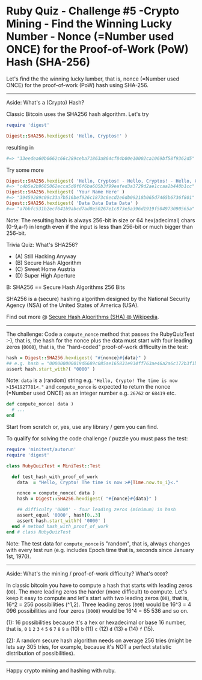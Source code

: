 # Ruby Quiz - Challenge #5 -Crypto Mining - Find the Winning Lucky Number - Nonce (=Number used ONCE) for the Proof-of-Work (PoW) Hash (SHA-256)


Let's find the the winning lucky lumber, that is, nonce (=Number used ONCE)
for the proof-of-work (PoW) hash using SHA-256.



---

Aside:  What's a (Crypto) Hash?

Classic Bitcoin uses the SHA256 hash algorithm. Let's try

```ruby
require 'digest'

Digest::SHA256.hexdigest( 'Hello, Cryptos!' )
```

resulting in

``` ruby
#=> "33eedea60b0662c66c289ceba71863a864cf84b00e10002ca1069bf58f9362d5"
```

Try some more

``` ruby
Digest::SHA256.hexdigest( 'Hello, Cryptos! - Hello, Cryptos! - Hello, Cryptos!' )
#=> "c4b5e2b9685062ecca5d0f6f6ba605b3f99eafed3a3729d2ae1ccaa2b440b1cc"
Digest::SHA256.hexdigest( 'Your Name Here' )
#=> "39459289c09c33a7b516bef926c1873c6ecd2e6db09218b065d7465b6736f801"
Digest::SHA256.hexdigest( 'Data Data Data Data' )
#=> "a7bbfc531b2ecf641b9abcd7ad8e50267e1c873e5a396d1919f504973090565a"
```

Note: The resulting hash is always 256-bit in size
or 64 hex(adecimal) chars (0-9,a-f) in length
even if the input is less than 256-bit or much bigger than 256-bit.


Trivia Quiz: What's SHA256?

- (A) Still Hacking Anyway
- (B) Secure Hash Algorithm
- (C) Sweet Home Austria
- (D) Super High Aperture

B: SHA256 == Secure Hash Algorithms 256 Bits

SHA256 is a (secure) hashing algorithm designed by the National Security Agency (NSA)
of the United States of America (USA).

Find out more @ [Secure Hash Algorithms (SHA) @ Wikipedia](https://en.wikipedia.org/wiki/Secure_Hash_Algorithms).

---



The challenge: Code a `compute_nonce` method that passes the RubyQuizTest :-), that is,
the hash for the nonce plus the data
must start with four leading zeros (`0000`), that is, the "hard-coded" proof-of-work difficulty in the test:


``` ruby
hash = Digest::SHA256.hexdigest( "#{nonce}#{data}" )
## e.g. hash = "000000000019d6689c085ae165831e934ff763ae46a2a6c172b3f1b60a8ce26f"
assert hash.start_with?( "0000" )
```

Note: `data` is a (random) string e.g. `"Hello, Crypto! The time is now >1541927781<."`
and `compute_nonce` is expected to return
the nonce (=Number used ONCE) as an integer number e.g. `26762` or `68419` etc.

``` ruby
def compute_nonce( data )
  # ...
end
```

Start from scratch or, yes, use any library / gem you can find.

To qualify for solving the code challenge / puzzle you must pass the test:

```ruby
require 'minitest/autorun'
require 'digest'

class RubyQuizTest < MiniTest::Test

  def test_hash_with_proof_of_work
    data  = "Hello, Crypto! The time is now >#{Time.now.to_i}<."

    nonce = compute_nonce( data )
    hash = Digest::SHA256.hexdigest( "#{nonce}#{data}" )

    ## difficulty '0000' - four leading zeros (minimum) in hash
    assert_equal '0000', hash[0..3]
    assert hash.start_with?( '0000' )
  end # method hash_with_proof_of_work
end # class RubyQuizTest
```


Note: The test data for `compute_nonce` is "random", that is,
always changes with every test run (e.g. includes
Epoch time that is, seconds since January 1st, 1970).


---
Aside: What's the mining / proof-of-work difficulty? What's `0000`?

In classic bitcoin you have to compute a hash
that starts with leading zeros (`00`). The more leading zeros the harder (more difficult) to compute. Let's keep it easy to compute and let's start with two leading zeros (`00`), that is, 16^2 = 256 possibilities (^1,2).
Three leading zeros (`000`) would be 16^3 = 4 096 possibilities
and four zeros (`0000`) would be 16^4 = 65 536 and so on.

(1): 16 possibilities because it's a hex or hexadecimal or base 16 number, that is, `0` `1` `2` `3` `4` `5` `6` `7` `8` `9` `a` (10) `b` (11) `c` (12) `d` (13) `e` (14) `f` (15).

(2): A random secure hash algorithm needs on average 256 tries (might be lets say 305 tries, for example, because it's NOT a perfect statistic distribution of possibilities).

---


Happy crypto mining and hashing with ruby.
